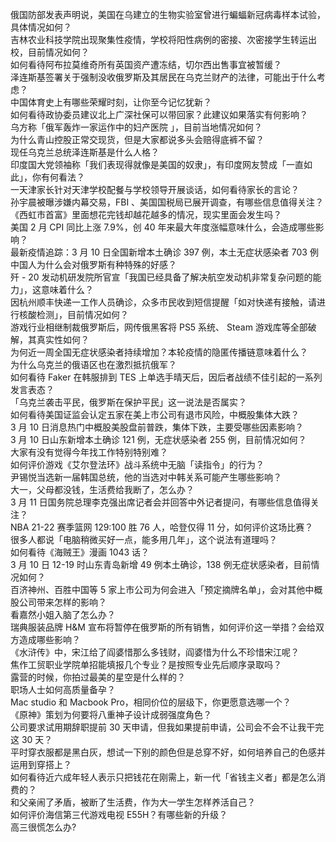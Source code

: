俄国防部发表声明说，美国在乌建立的生物实验室曾进行蝙蝠新冠病毒样本试验，具体情况如何？  
吉林农业科技学院出现聚集性疫情，学校将阳性病例的密接、次密接学生转运出校，目前情况如何？  
如何看待阿布拉莫维奇所有英国资产遭冻结，切尔西出售事宜被暂缓？  
泽连斯基签署关于强制没收俄罗斯及其居民在乌克兰财产的法律，可能出于什么考虑？  
中国体育史上有哪些荣耀时刻，让你至今记忆犹新？  
如何看待政协委员建议北上广深社保可以带回家？此建议如果落实有何影响？  
乌方称「俄军轰炸一家运作中的妇产医院 」，目前当地情况如何？  
为什么青山控股正常交现货，但是大家都说多头会赔得底裤不留？  
现任乌克兰总统泽连斯基是什么人格？  
印度国大党领袖称「我们表现得就像是美国的奴隶」，有印度网友赞成「一直如此」，你有何看法？  
一天津家长针对天津学校配餐与学校领导开展谈话，如何看待家长的言论？  
孙宇晨被曝涉嫌内幕交易，FBI 、美国国税局已展开调查，有哪些信息值得关注？  
《西虹市首富》里面想花完钱却越花越多的情况，现实里面会发生吗？  
美国 2 月 CPI  同比上涨 7.9%，创 40 年来最大年度涨幅意味什么，会造成哪些影响？  
最新疫情追踪：3 月 10 日全国新增本土确诊 397 例，本土无症状感染者 703 例  
中国人为什么会对俄罗斯有种特殊的好感？  
歼 - 20 发动机研发院所官宣「我国已经具备了解决航空发动机非常复杂问题的能力」，这意味着什么？  
因杭州顺丰快递一工作人员确诊，众多市民收到短信提醒「如对快递有接触，请进行核酸检测」，目前情况如何？  
游戏行业相继制裁俄罗斯后，网传俄黑客将 PS5 系统、 Steam 游戏库等全部破解，其真实性如何？  
为何近一周全国无症状感染者持续增加？本轮疫情的隐匿传播链意味着什么？  
为什么乌克兰的俄语区也在激烈抵抗俄军？  
如何看待 Faker 在韩服排到 TES 上单选手晴天后，因后者战绩不佳引起的一系列发言表态？  
「乌克兰袭击平民，俄罗斯在保护平民」这一说法是否属实？  
如何看待美国证监会认定五家在美上市公司有退市风险，中概股集体大跌？  
3 月 10 日消息热门中概股美股盘前普跌，集体下跌，主要受哪些因素影响？  
3 月 10 日山东新增本土确诊 121 例，无症状感染者 255 例，目前情况如何？  
大家有没有觉得今年找工作特别特别难？  
如何评价游戏《艾尔登法环》战斗系统中无脑「读指令」的行为？  
尹锡悦当选新一届韩国总统，他的当选对中韩关系可能产生哪些影响？  
大一，父母都没钱，生活费给我断了，怎么办？  
3 月 11 日国务院总理李克强出席记者会并回答中外记者提问，有哪些信息值得关注？  
NBA 21-22 赛季篮网 129:100 胜 76 人，哈登仅得 11 分，如何评价这场比赛？  
很多人都说「电脑稍微买好一点，能多用几年」，这个说法有道理吗？  
如何看待《海贼王》漫画 1043 话？  
3 月 10 日 12-19 时山东青岛新增 49 例本土确诊，138 例无症状感染者，目前情况如何？  
百济神州、百胜中国等 5 家上市公司为何会进入「预定摘牌名单」，会对其他中概股公司带来怎样的影响？  
看嘉然小姐入脑了怎么办？  
瑞典服装品牌 H&M 宣布将暂停在俄罗斯的所有销售，如何评价这一举措？会给双方造成哪些影响？  
《水浒传》中，宋江给了阎婆惜那么多钱财，阎婆惜为什么不珍惜宋江呢？  
焦作工贸职业学院单招能填报几个专业？是按照专业先后顺序录取吗？  
露营的时候，你拍过最美的星空是什么样的？  
职场人士如何高质量备孕？  
Mac studio 和 Macbook Pro，相同价位的层级下，你更愿意选哪一个？  
《原神》策划为何要将八重神子设计成弱强度角色？  
公司要求试用期辞职提前 30 天申请，但我如果提前申请，公司会不会不让我干完这 30 天？  
平时穿衣服都是黑白灰，想试一下别的颜色但是总穿不好，如何培养自己的色感并运用到穿搭上？  
如何看待近六成年轻人表示只把钱花在刚需上，新一代「省钱主义者」都是怎么消费的？  
和父亲闹了矛盾，被断了生活费，作为大一学生怎样养活自己？  
如何评价海信第三代游戏电视 E55H？有哪些新的升级？  
高三很慌怎么办?  

